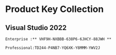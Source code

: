
# Product Key Collection

## Visual Studio 2022
```
Enterprise :** VHF9H-NXBBB-638P6-6JHCY-88JWH **

Professional:TD244-P4NB7-YQ6XK-Y8MMM-YWV2J
```